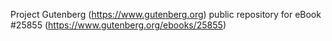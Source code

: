 Project Gutenberg (https://www.gutenberg.org) public repository for eBook #25855 (https://www.gutenberg.org/ebooks/25855)
